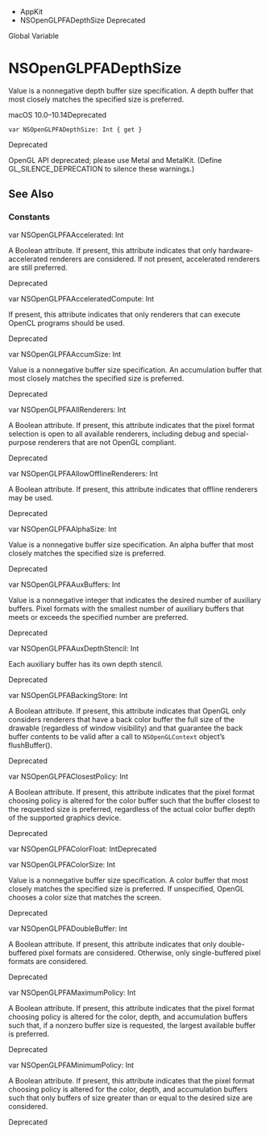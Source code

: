 

- AppKit
-  NSOpenGLPFADepthSize Deprecated

Global Variable

# NSOpenGLPFADepthSize

Value is a nonnegative depth buffer size specification. A depth buffer that most closely matches the specified size is preferred.

macOS 10.0–10.14Deprecated

``` source
var NSOpenGLPFADepthSize: Int { get }
```

Deprecated

OpenGL API deprecated; please use Metal and MetalKit. (Define GL_SILENCE_DEPRECATION to silence these warnings.)

## See Also

### Constants

var NSOpenGLPFAAccelerated: Int

A Boolean attribute. If present, this attribute indicates that only hardware-accelerated renderers are considered. If not present, accelerated renderers are still preferred.

Deprecated

var NSOpenGLPFAAcceleratedCompute: Int

If present, this attribute indicates that only renderers that can execute OpenCL programs should be used.

Deprecated

var NSOpenGLPFAAccumSize: Int

Value is a nonnegative buffer size specification. An accumulation buffer that most closely matches the specified size is preferred.

Deprecated

var NSOpenGLPFAAllRenderers: Int

A Boolean attribute. If present, this attribute indicates that the pixel format selection is open to all available renderers, including debug and special-purpose renderers that are not OpenGL compliant.

Deprecated

var NSOpenGLPFAAllowOfflineRenderers: Int

A Boolean attribute. If present, this attribute indicates that offline renderers may be used.

Deprecated

var NSOpenGLPFAAlphaSize: Int

Value is a nonnegative buffer size specification. An alpha buffer that most closely matches the specified size is preferred.

Deprecated

var NSOpenGLPFAAuxBuffers: Int

Value is a nonnegative integer that indicates the desired number of auxiliary buffers. Pixel formats with the smallest number of auxiliary buffers that meets or exceeds the specified number are preferred.

Deprecated

var NSOpenGLPFAAuxDepthStencil: Int

Each auxiliary buffer has its own depth stencil.

Deprecated

var NSOpenGLPFABackingStore: Int

A Boolean attribute. If present, this attribute indicates that OpenGL only considers renderers that have a back color buffer the full size of the drawable (regardless of window visibility) and that guarantee the back buffer contents to be valid after a call to `NSOpenGLContext` object’s flushBuffer().

Deprecated

var NSOpenGLPFAClosestPolicy: Int

A Boolean attribute. If present, this attribute indicates that the pixel format choosing policy is altered for the color buffer such that the buffer closest to the requested size is preferred, regardless of the actual color buffer depth of the supported graphics device.

Deprecated

var NSOpenGLPFAColorFloat: IntDeprecated

var NSOpenGLPFAColorSize: Int

Value is a nonnegative buffer size specification. A color buffer that most closely matches the specified size is preferred. If unspecified, OpenGL chooses a color size that matches the screen.

Deprecated

var NSOpenGLPFADoubleBuffer: Int

A Boolean attribute. If present, this attribute indicates that only double-buffered pixel formats are considered. Otherwise, only single-buffered pixel formats are considered.

Deprecated

var NSOpenGLPFAMaximumPolicy: Int

A Boolean attribute. If present, this attribute indicates that the pixel format choosing policy is altered for the color, depth, and accumulation buffers such that, if a nonzero buffer size is requested, the largest available buffer is preferred.

Deprecated

var NSOpenGLPFAMinimumPolicy: Int

A Boolean attribute. If present, this attribute indicates that the pixel format choosing policy is altered for the color, depth, and accumulation buffers such that only buffers of size greater than or equal to the desired size are considered.

Deprecated

